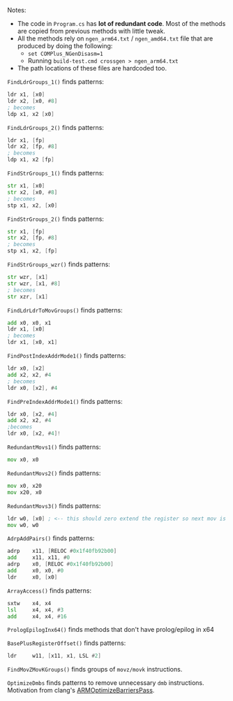Notes:

* The code in `Program.cs` has **lot of redundant code**. Most of the methods are copied from previous methods with little tweak. 
* All the methods rely on `ngen_arm64.txt` / `ngen_amd64.txt` file that are produced by doing the following:
  * `set COMPlus_NGenDisasm=1`
  * Running `build-test.cmd crossgen > ngen_arm64.txt` 
* The path locations of these files are hardcoded too. 


`FindLdrGroups_1()` finds patterns:

```asm
ldr x1, [x0]
ldr x2, [x0, #8]
; becomes
ldp x1, x2 [x0]
```

`FindLdrGroups_2()` finds patterns:
```asm
ldr x1, [fp]
ldr x2, [fp, #8]
; becomes
ldp x1, x2 [fp]
```

`FindStrGroups_1()` finds patterns:
```asm
str x1, [x0]
str x2, [x0, #8]
; becomes
stp x1, x2, [x0]
```

`FindStrGroups_2()` finds patterns:
```asm
str x1, [fp]
str x2, [fp, #8]
; becomes
stp x1, x2, [fp]
```

`FindStrGroups_wzr()` finds patterns:
```asm
str wzr, [x1]
str wzr, [x1, #8]
; becomes
str xzr, [x1]
```

`FindLdrLdrToMovGroups()` finds patterns:
```asm
add x0, x0, x1
ldr x1, [x0]
; becomes
ldr x1, [x0, x1]
```

`FindPostIndexAddrMode1()` finds patterns:
```asm
ldr x0, [x2]
add x2, x2, #4
; becomes
ldr x0, [x2], #4
```

`FindPreIndexAddrMode1()` finds patterns:
```asm
ldr x0, [x2, #4]
add x2, x2, #4
;becomes
ldr x0, [x2, #4]!
```

`RedundantMovs1()` finds patterns:
```asm
mov x0, x0
```

`RedundantMovs2()` finds patterns:
```asm
mov x0, x20
mov x20, x0
```

`RedundantMovs3()` finds patterns:
```asm
ldr w0, [x0] ; <-- this should zero extend the register so next mov is not needed.
mov w0, w0
```

`AdrpAddPairs()` finds patterns:
```asm
adrp    x11, [RELOC #0x1f40fb92b00]
add     x11, x11, #0
adrp    x0, [RELOC #0x1f40fb92b00]
add     x0, x0, #0
ldr     x0, [x0]
```

`ArrayAccess()` finds patterns:
```asm
sxtw    x4, x4
lsl     x4, x4, #3
add     x4, x4, #16
```

`PrologEpilogInx64()` finds methods that don't have prolog/epilog in x64

`BasePlusRegisterOffset()` finds patterns:
```asm
ldr     w11, [x11, x1, LSL #2]
```

`FindMovZMovKGroups()` finds groups of `movz/movk` instructions.

`OptimizeDmbs` finds patterns to remove unnecessary `dmb` instructions. Motivation from clang's [ARMOptimizeBarriersPass](https://github.com/llvm/llvm-project/blob/2946cd701067404b99c39fb29dc9c74bd7193eb3/llvm/lib/Target/ARM/ARMOptimizeBarriersPass.cpp).